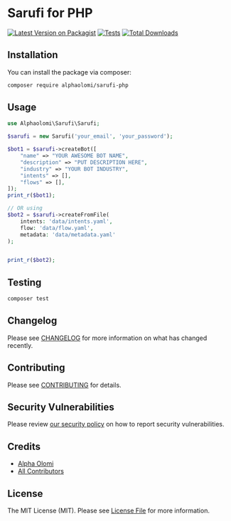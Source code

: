 # Sarufi for PHP

[![Latest Version on Packagist](https://img.shields.io/packagist/v/alphaolomi/sarufi-php.svg?style=flat-square)](https://packagist.org/packages/alphaolomi/sarufi-php)
[![Tests](https://github.com/alphaolomi/sarufi-php/actions/workflows/run-tests.yml/badge.svg?branch=main)](https://github.com/alphaolomi/sarufi-php/actions/workflows/run-tests.yml)
[![Total Downloads](https://img.shields.io/packagist/dt/alphaolomi/sarufi-php.svg?style=flat-square)](https://packagist.org/packages/alphaolomi/sarufi-php)


## Installation

You can install the package via composer:

```bash
composer require alphaolomi/sarufi-php
```

## Usage

```php
use Alphaolomi\Sarufi\Sarufi;

$sarufi = new Sarufi('your_email', 'your_password');

$bot1 = $sarufi->createBot([
    "name" => "YOUR AWESOME BOT NAME",
    "description" => "PUT DESCRIPTION HERE",
    "industry" => "YOUR BOT INDUSTRY",
    "intents" => [],
    "flows" => [],
]);
print_r($bot1);

// OR using 
$bot2 = $sarufi->createFromFile(
    intents: 'data/intents.yaml',
    flow: 'data/flow.yaml',
    metadata: 'data/metadata.yaml'
);


print_r($bot2);

```

## Testing

```bash
composer test
```

## Changelog

Please see [CHANGELOG](CHANGELOG.md) for more information on what has changed recently.

## Contributing

Please see [CONTRIBUTING](https://github.com/spatie/.github/blob/main/CONTRIBUTING.md) for details.

## Security Vulnerabilities

Please review [our security policy](../../security/policy) on how to report security vulnerabilities.

## Credits

- [Alpha Olomi](https://github.com/alphaolomi)
- [All Contributors](../../contributors)

## License

The MIT License (MIT). Please see [License File](LICENSE.md) for more information.

